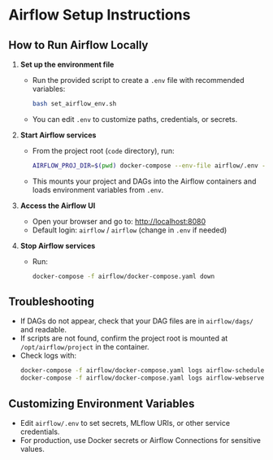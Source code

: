 # Airflow Setup Instructions

## How to Run Airflow Locally

1. **Set up the environment file**
   - Run the provided script to create a `.env` file with recommended variables:
     ```bash
     bash set_airflow_env.sh
     ```
   - You can edit `.env` to customize paths, credentials, or secrets.

2. **Start Airflow services**
   - From the project root (`code` directory), run:
     ```bash
     AIRFLOW_PROJ_DIR=$(pwd) docker-compose --env-file airflow/.env -f airflow/docker-compose.yaml up -d
     ```
   - This mounts your project and DAGs into the Airflow containers and loads environment variables from `.env`.

3. **Access the Airflow UI**
   - Open your browser and go to: [http://localhost:8080](http://localhost:8080)
   - Default login: `airflow` / `airflow` (change in `.env` if needed)

4. **Stop Airflow services**
   - Run:
     ```bash
     docker-compose -f airflow/docker-compose.yaml down
     ```

## Troubleshooting
- If DAGs do not appear, check that your DAG files are in `airflow/dags/` and readable.
- If scripts are not found, confirm the project root is mounted at `/opt/airflow/project` in the container.
- Check logs with:
  ```bash
  docker-compose -f airflow/docker-compose.yaml logs airflow-scheduler
  docker-compose -f airflow/docker-compose.yaml logs airflow-webserver
  ```

## Customizing Environment Variables
- Edit `airflow/.env` to set secrets, MLflow URIs, or other service credentials.
- For production, use Docker secrets or Airflow Connections for sensitive values.
